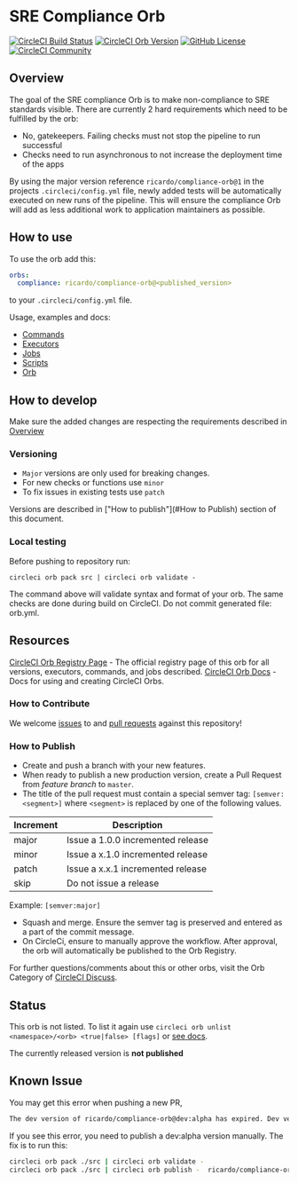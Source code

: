 # SRE Compliance Orb

[![CircleCI Build Status](https://circleci.com/gh/ricardo-ch/compliance-orb.svg?style=shield "CircleCI Build Status")](https://circleci.com/gh/ricardo-ch/compliance-orb) [![CircleCI Orb Version](https://badges.circleci.com/orbs/ricardo/compliance-orb.svg)](https://circleci.com/orbs/registry/orb/ricardo/compliance-orb) [![GitHub License](https://img.shields.io/badge/license-MIT-lightgrey.svg)](https://raw.githubusercontent.com/ricardo-ch/compliance-orb/master/LICENSE) [![CircleCI Community](https://img.shields.io/badge/community-CircleCI%20Discuss-343434.svg)](https://discuss.circleci.com/c/ecosystem/orbs)

## Overview

The goal of the SRE compliance Orb is to make non-compliance to SRE standards visible.
There are currently 2 hard requirements which need to be fulfilled by the orb:
* No, gatekeepers. Failing checks must not stop the pipeline to run successful
* Checks need to run asynchronous to not increase the deployment time of the apps

By using the major version reference `ricardo/compliance-orb@1` in the projects `.circleci/config.yml` file, newly added tests will be automatically executed on new runs of the pipeline.
This will ensure the compliance Orb will add as less additional work to application maintainers as possible.

## How to use

To use the orb add this:
```yaml
orbs:
  compliance: ricardo/compliance-orb@<published_version>
```

to your `.circleci/config.yml` file.

Usage, examples and docs:

* [Commands](src/commands/README.md)
* [Executors](src/executors/README.md)
* [Jobs](src/jobs/README.md)
* [Scripts](src/scripts/README.md)
* [Orb](src/README.md)


## How to develop

Make sure the added changes are respecting the requirements described in [Overview](#Overview)

### Versioning

* `Major` versions are only used for breaking changes.
* For new checks or functions use `minor`
* To fix issues in existing tests use `patch`

Versions are described in ["How to publish"](#How to Publish) section of this document.

### Local testing

Before pushing to repository run:

```shell
circleci orb pack src | circleci orb validate - 
```

The command above will validate syntax and format of your orb. The same checks are done during build on CircleCI.
Do not commit generated file: orb.yml.

## Resources

[CircleCI Orb Registry Page](https://circleci.com/orbs/registry/orb/ricardo/compliance-orb) - The official registry page of this orb for all versions, executors, commands, and jobs described.
[CircleCI Orb Docs](https://circleci.com/docs/2.0/orb-intro/#section=configuration) - Docs for using and creating CircleCI Orbs.

### How to Contribute

We welcome [issues](https://github.com/ricardo-ch/compliance-orb/issues) to and [pull requests](https://github.com/ricardo-ch/compliance-orb/pulls) against this repository!

### How to Publish
* Create and push a branch with your new features.
* When ready to publish a new production version, create a Pull Request from _feature branch_ to `master`.
* The title of the pull request must contain a special semver tag: `[semver:<segment>]` where `<segment>` is replaced by one of the following values.

| Increment | Description|
| ----------| -----------|
| major     | Issue a 1.0.0 incremented release|
| minor     | Issue a x.1.0 incremented release|
| patch     | Issue a x.x.1 incremented release|
| skip      | Do not issue a release|

Example: `[semver:major]`

* Squash and merge. Ensure the semver tag is preserved and entered as a part of the commit message.
* On CircleCi, ensure to manually approve the workflow. After approval, the orb will automatically be published to the Orb Registry.

For further questions/comments about this or other orbs, visit the Orb Category of [CircleCI Discuss](https://discuss.circleci.com/c/orbs).

## Status

This orb is not listed. To list it again use `circleci orb unlist <namespace>/<orb> <true|false> [flags]` or [see docs](https://circleci-public.github.io/circleci-cli/circleci_orb_unlist.html).

The currently released version is **not published**


## Known Issue

You may get this error when pushing a new PR,

```bash
The dev version of ricardo/compliance-orb@dev:alpha has expired. Dev versions of orbs are only valid for 90 days after publishing.
```

If you see this error, you need to publish a dev:alpha version manually. The fix is to run this:

```bash
circleci orb pack ./src | circleci orb validate -
circleci orb pack ./src | circleci orb publish -  ricardo/compliance-orb@dev:alpha
```
